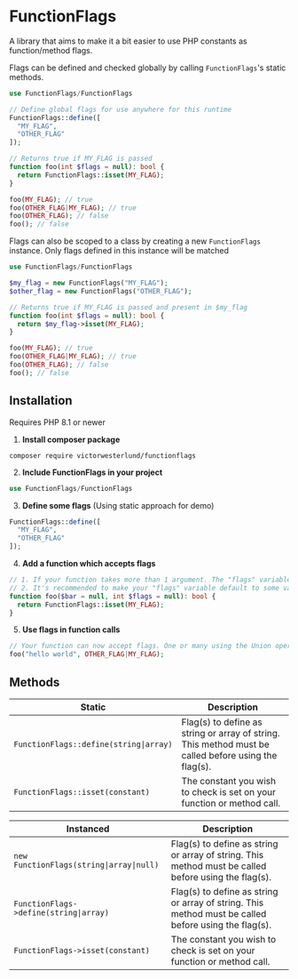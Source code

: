 # FunctionFlags

A library that aims to make it a bit easier to use PHP constants as function/method flags.

Flags can be defined and checked globally by calling `FunctionFlags`'s static methods.
```php
use FunctionFlags/FunctionFlags

// Define global flags for use anywhere for this runtime
FunctionFlags::define([
  "MY_FLAG",
  "OTHER_FLAG"
]);

// Returns true if MY_FLAG is passed
function foo(int $flags = null): bool {
  return FunctionFlags::isset(MY_FLAG);
}

foo(MY_FLAG); // true
foo(OTHER_FLAG|MY_FLAG); // true
foo(OTHER_FLAG); // false
foo(); // false
```

Flags can also be scoped to a class by creating a new `FunctionFlags` instance. Only flags defined in this instance will be matched
```php
use FunctionFlags/FunctionFlags

$my_flag = new FunctionFlags("MY_FLAG");
$other_flag = new FunctionFlags("OTHER_FLAG");

// Returns true if MY_FLAG is passed and present in $my_flag
function foo(int $flags = null): bool {
  return $my_flag->isset(MY_FLAG);
}

foo(MY_FLAG); // true
foo(OTHER_FLAG|MY_FLAG); // true
foo(OTHER_FLAG); // false
foo(); // false
```

## Installation

Requires PHP 8.1 or newer

1. **Install composer package**
```
composer require victorwesterlund/functionflags
```

2. **Include FunctionFlags in your project**
```php
use FunctionFlags/FunctionFlags
```

3. **Define some flags** (Using static approach for demo)
```php
FunctionFlags::define([
  "MY_FLAG",
  "OTHER_FLAG"
]);
```

4. **Add a function which accepts flags**
```php
// 1. If your function takes more than 1 argument. The "flags" variable MUST be the last.
// 2. It's recommended to make your "flags" variable default to some value if empty to make flags optional.
function foo($bar = null, int $flags = null): bool {
  return FunctionFlags::isset(MY_FLAG);
}
```

5. **Use flags in function calls**
```php
// Your function can now accept flags. One or many using the Union operator `|`
foo("hello world", OTHER_FLAG|MY_FLAG);
```

## Methods

Static|Description
--|--
`FunctionFlags::define(string\|array)`|Flag(s) to define as string or array of string. This method must be called before using the flag(s).
`FunctionFlags::isset(constant)`|The constant you wish to check is set on your function or method call.

Instanced|Description
--|--
`new FunctionFlags(string\|array\|null)`|Flag(s) to define as string or array of string. This method must be called before using the flag(s).
`FunctionFlags->define(string\|array)`|Flag(s) to define as string or array of string. This method must be called before using the flag(s).
`FunctionFlags->isset(constant)`|The constant you wish to check is set on your function or method call.